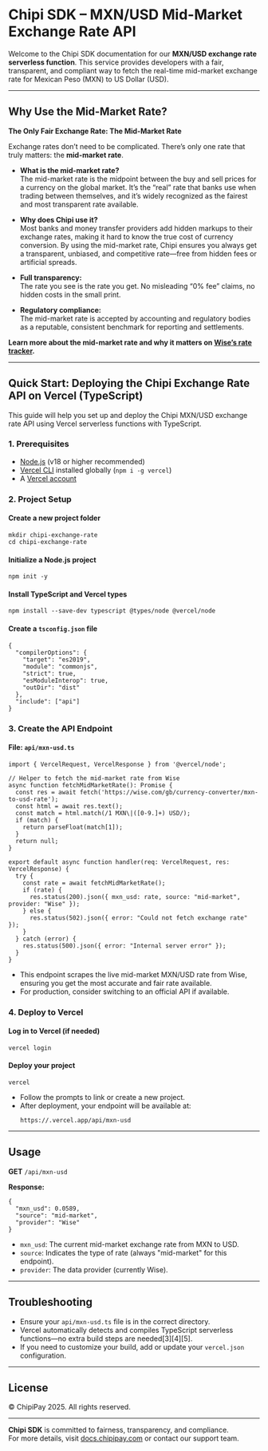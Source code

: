 # Chipi SDK – MXN/USD Mid-Market Exchange Rate API

Welcome to the Chipi SDK documentation for our **MXN/USD exchange rate serverless function**. This service provides developers with a fair, transparent, and compliant way to fetch the real-time mid-market exchange rate for Mexican Peso (MXN) to US Dollar (USD).

---

## Why Use the Mid-Market Rate?

**The Only Fair Exchange Rate: The Mid-Market Rate**

Exchange rates don’t need to be complicated. There’s only one rate that truly matters: the **mid-market rate**.

- **What is the mid-market rate?**  
  The mid-market rate is the midpoint between the buy and sell prices for a currency on the global market. It’s the “real” rate that banks use when trading between themselves, and it’s widely recognized as the fairest and most transparent rate available.

- **Why does Chipi use it?**  
  Most banks and money transfer providers add hidden markups to their exchange rates, making it hard to know the true cost of currency conversion. By using the mid-market rate, Chipi ensures you always get a transparent, unbiased, and competitive rate—free from hidden fees or artificial spreads.

- **Full transparency:**  
  The rate you see is the rate you get. No misleading “0% fee” claims, no hidden costs in the small print.

- **Regulatory compliance:**  
  The mid-market rate is accepted by accounting and regulatory bodies as a reputable, consistent benchmark for reporting and settlements.

**Learn more about the mid-market rate and why it matters on [Wise’s rate tracker](https://wise.com/gb/currency-converter/mxn-to-usd-rate).**

---

## Quick Start: Deploying the Chipi Exchange Rate API on Vercel (TypeScript)

This guide will help you set up and deploy the Chipi MXN/USD exchange rate API using Vercel serverless functions with TypeScript.

### 1. Prerequisites

- [Node.js](https://nodejs.org/) (v18 or higher recommended)
- [Vercel CLI](https://vercel.com/download) installed globally (`npm i -g vercel`)
- A [Vercel account](https://vercel.com/signup)

### 2. Project Setup

#### Create a new project folder

```
mkdir chipi-exchange-rate
cd chipi-exchange-rate
```

#### Initialize a Node.js project

```
npm init -y
```

#### Install TypeScript and Vercel types

```
npm install --save-dev typescript @types/node @vercel/node
```

#### Create a `tsconfig.json` file

```
{
  "compilerOptions": {
    "target": "es2019",
    "module": "commonjs",
    "strict": true,
    "esModuleInterop": true,
    "outDir": "dist"
  },
  "include": ["api"]
}
```

### 3. Create the API Endpoint

#### File: `api/mxn-usd.ts`

```
import { VercelRequest, VercelResponse } from '@vercel/node';

// Helper to fetch the mid-market rate from Wise
async function fetchMidMarketRate(): Promise {
  const res = await fetch('https://wise.com/gb/currency-converter/mxn-to-usd-rate');
  const html = await res.text();
  const match = html.match(/1 MXN\|([0-9.]+) USD/);
  if (match) {
    return parseFloat(match[1]);
  }
  return null;
}

export default async function handler(req: VercelRequest, res: VercelResponse) {
  try {
    const rate = await fetchMidMarketRate();
    if (rate) {
      res.status(200).json({ mxn_usd: rate, source: "mid-market", provider: "Wise" });
    } else {
      res.status(502).json({ error: "Could not fetch exchange rate" });
    }
  } catch (error) {
    res.status(500).json({ error: "Internal server error" });
  }
}
```

- This endpoint scrapes the live mid-market MXN/USD rate from Wise, ensuring you get the most accurate and fair rate available.
- For production, consider switching to an official API if available.

### 4. Deploy to Vercel

#### Log in to Vercel (if needed)

```
vercel login
```

#### Deploy your project

```
vercel
```

- Follow the prompts to link or create a new project.
- After deployment, your endpoint will be available at:
  ```
  https://.vercel.app/api/mxn-usd
  ```

---

## Usage

**GET** `/api/mxn-usd`

**Response:**

```
{
  "mxn_usd": 0.0589,
  "source": "mid-market",
  "provider": "Wise"
}
```

- `mxn_usd`: The current mid-market exchange rate from MXN to USD.
- `source`: Indicates the type of rate (always "mid-market" for this endpoint).
- `provider`: The data provider (currently Wise).

---

## Troubleshooting

- Ensure your `api/mxn-usd.ts` file is in the correct directory.
- Vercel automatically detects and compiles TypeScript serverless functions—no extra build steps are needed[3][4][5].
- If you need to customize your build, add or update your `vercel.json` configuration.

---

## License

© ChipiPay 2025. All rights reserved.

---

**Chipi SDK** is committed to fairness, transparency, and compliance.  
For more details, visit [docs.chipipay.com](https://docs.chipipay.com) or contact our support team.
